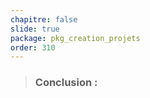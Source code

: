 ```yaml
---
chapitre: false
slide: true
package: pkg_creation_projets
order: 310
---
```

<!-- new slide -->
> ### Conclusion :